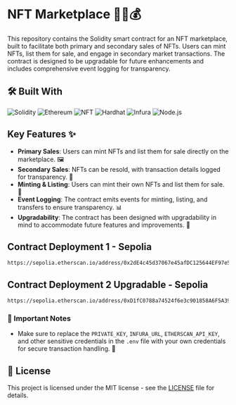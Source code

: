 # NFT Marketplace 🎨🎑💰

This repository contains the Solidity smart contract for an NFT marketplace, built to facilitate both primary and secondary sales of NFTs. Users can mint NFTs, list them for sale, and engage in secondary market transactions. The contract is designed to be upgradable for future enhancements and includes comprehensive event logging for transparency.

## 🛠️ Built With

![Solidity](https://img.shields.io/badge/Solidity-363636?style=flat&logo=solidity&logoColor=white)
![Ethereum](https://img.shields.io/badge/Ethereum-3C3C3D?style=flat&logo=ethereum&logoColor=white)
![NFT](https://img.shields.io/badge/NFT-FF5733?style=flat&logo=ethereum&logoColor=white)
![Hardhat](https://img.shields.io/badge/Hardhat-ff6c37?style=flat&logo=hardhat&logoColor=white)
![Infura](https://img.shields.io/badge/Infura-FF533B?style=flat&logo=infura&logoColor=white)
![Node.js](https://img.shields.io/badge/Node.js-339933?style=flat&logo=node.js&logoColor=white)

## Key Features ✨

- **Primary Sales**: Users can mint NFTs and list them for sale directly on the marketplace. 🖼️
- **Secondary Sales**: NFTs can be resold, with transaction details logged for transparency. 🔄
- **Minting & Listing**: Users can mint their own NFTs and list them for sale. 🛒
- **Event Logging**: The contract emits events for minting, listing, and transfers to ensure transparency. 📊
- **Upgradability**: The contract has been designed with upgradability in mind to accommodate future features and improvements. 🔧

## Contract Deployment 1 - Sepolia 

```
https://sepolia.etherscan.io/address/0x2dE4c45d37067e45afDC125644EF97e5eBae8E62

```
## Contract Deployment 2 Upgradable - Sepolia 

```
https://sepolia.etherscan.io/address/0xD1fC0788a74524f6e3c901858A6F5A392E4dff2e

```

### 🔑 Important Notes

- Make sure to replace the `PRIVATE_KEY`, `INFURA_URL`, `ETHERSCAN_API_KEY`, and other sensitive credentials in the `.env` file with your own credentials for secure transaction handling. 💼


## 📄 License
This project is licensed under the MIT license - see the [LICENSE](LICENSE) file for details.

